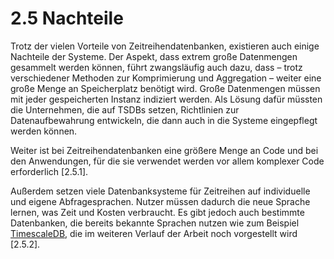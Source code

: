 # 2.5 Nachteile

Trotz der vielen Vorteile von Zeitreihendatenbanken, existieren auch einige Nachteile der Systeme. Der Aspekt, dass extrem große Datenmengen gesammelt werden können, führt zwangsläufig auch dazu, dass – trotz verschiedener Methoden zur Komprimierung und Aggregation – weiter eine große Menge an Speicherplatz benötigt wird. Große Datenmengen müssen mit jeder gespeicherten Instanz indiziert werden.
Als Lösung dafür müssten die Unternehmen, die auf TSDBs setzen, Richtlinien zur Datenaufbewahrung entwickeln, die dann auch in die Systeme eingepflegt werden können.
 
Weiter ist bei Zeitreihendatenbanken eine größere Menge an Code und bei den Anwendungen, für die sie verwendet werden vor allem komplexer Code erforderlich [2.5.1].
<!-- warum? --> <!-- Ist das so? Ich denke, dass hierfür eine Begründung und ein Beispiel ganz gut wären -->
Außerdem <!-- ohne "außerdem", müsste dann umformuliert werden --> setzen viele Datenbanksysteme für Zeitreihen auf individuelle und eigene Abfragesprachen. Nutzer müssen dadurch die neue Sprache lernen, was Zeit und Kosten verbraucht. Es gibt jedoch auch bestimmte Datenbanken, die bereits bekannte Sprachen nutzen wie zum Beispiel [TimescaleDB](../3%20Vergleich%20von%20TSDB/3.3%20TimescaleDB.md), die im weiteren Verlauf der Arbeit noch vorgestellt wird [2.5.2].

<!-- eventuell würde es Sinn machen die Kapitel Vorteile und Nachteile zusammenzulegen? --> <!-- Ja, würde aber eine Änderung aller Nummer nach sich ziehen -->

